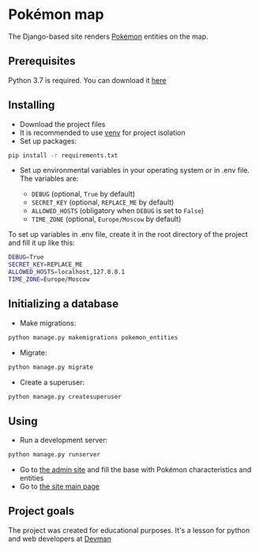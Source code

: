 # Pokémon map

The Django-based site renders [Pokémon](https://en.wikipedia.org/wiki/Pok%C3%A9mon#Name) entities on the map.

## Prerequisites

Python 3.7 is required. You can download it [here](https://www.python.org/downloads/release/python-379/)

## Installing

- Download the project files
- It is recommended to use [venv](https://docs.python.org/3/library/venv.html?highlight=venv#module-venv) for project isolation
- Set up packages:

```bash
pip install -r requirements.txt
```

- Set up environmental variables in your operating system or in .env file. The variables are:

  - `DEBUG` (optional, `True` by default)
  - `SECRET_KEY` (optional, `REPLACE_ME` by default)
  - `ALLOWED_HOSTS` (obligatory when `DEBUG` is set to `False`)
  - `TIME_ZONE` (optional, `Europe/Moscow` by default)

To set up variables in .env file, create it in the root directory of the project and fill it up like this:

```bash
DEBUG=True
SECRET_KEY=REPLACE_ME
ALLOWED_HOSTS=localhost,127.0.0.1
TIME_ZONE=Europe/Moscow
```

## Initializing a database

- Make migrations:

```bash
python manage.py makemigrations pokemon_entities
```

- Migrate:

```bash
python manage.py migrate
```

- Create a superuser:

```bash
python manage.py createsuperuser
```

## Using

- Run a development server:

```bash
python manage.py runserver
```

- Go to [the admin site](http://127.0.0.1:8000/admin/) and fill the base with Pokémon characteristics and entities
- Go to [the site main page](http://127.0.0.1:8000/)

## Project goals

The project was created for educational purposes.
It's a lesson for python and web developers at [Devman](https://dvmn.org)
